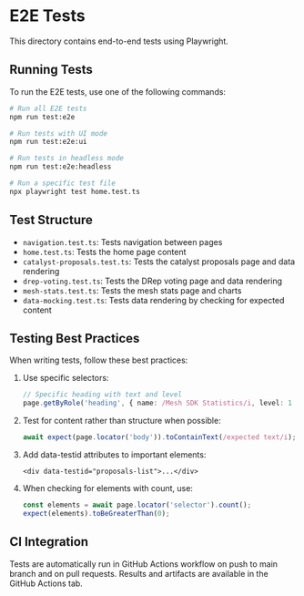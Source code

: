 # E2E Tests

This directory contains end-to-end tests using Playwright.

## Running Tests

To run the E2E tests, use one of the following commands:

```bash
# Run all E2E tests
npm run test:e2e

# Run tests with UI mode
npm run test:e2e:ui

# Run tests in headless mode
npm run test:e2e:headless

# Run a specific test file
npx playwright test home.test.ts
```

## Test Structure

- `navigation.test.ts`: Tests navigation between pages
- `home.test.ts`: Tests the home page content
- `catalyst-proposals.test.ts`: Tests the catalyst proposals page and data rendering
- `drep-voting.test.ts`: Tests the DRep voting page and data rendering
- `mesh-stats.test.ts`: Tests the mesh stats page and charts
- `data-mocking.test.ts`: Tests data rendering by checking for expected content

## Testing Best Practices

When writing tests, follow these best practices:

1. Use specific selectors:
   ```ts
   // Specific heading with text and level
   page.getByRole('heading', { name: /Mesh SDK Statistics/i, level: 1 })
   ```

2. Test for content rather than structure when possible:
   ```ts
   await expect(page.locator('body')).toContainText(/expected text/i);
   ```

3. Add data-testid attributes to important elements:
   ```tsx
   <div data-testid="proposals-list">...</div>
   ```

4. When checking for elements with count, use:
   ```ts
   const elements = await page.locator('selector').count();
   expect(elements).toBeGreaterThan(0);
   ```

## CI Integration

Tests are automatically run in GitHub Actions workflow on push to main branch and on pull requests.
Results and artifacts are available in the GitHub Actions tab. 